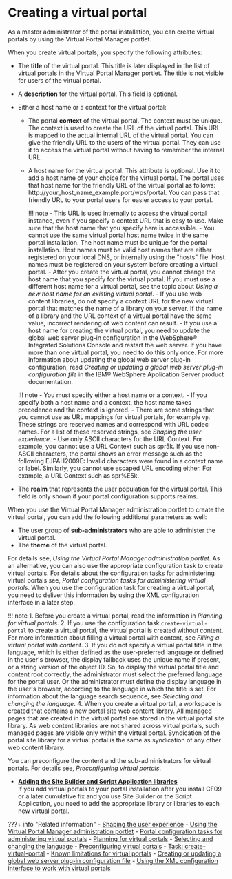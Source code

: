 # Creating a virtual portal

As a master administrator of the portal installation, you can create virtual portals by using the Virtual Portal Manager portlet.

When you create virtual portals, you specify the following attributes:

-   The **title** of the virtual portal. This title is later displayed in the list of virtual portals in the Virtual Portal Manager portlet. The title is not visible for users of the virtual portal.
-   A **description** for the virtual portal. This field is optional.
-   Either a host name or a context for the virtual portal:

    -   The portal **context** of the virtual portal. The context must be unique. The context is used to create the URL of the virtual portal. This URL is mapped to the actual internal URL of the virtual portal. You can give the friendly URL to the users of the virtual portal. They can use it to access the virtual portal without having to remember the internal URL.
    -   A host name for the virtual portal. This attribute is optional. Use it to add a host name of your choice for the virtual portal. The portal uses that host name for the friendly URL of the virtual portal as follows: http://your\_host\_name\_example:port/wps/portal. You can pass that friendly URL to your portal users for easier access to your portal.

        !!! note
            -   This URL is used internally to access the virtual portal instance, even if you specify a context URL that is easy to use. Make sure that the host name that you specify here is accessible.
            -   You cannot use the same virtual portal host name twice in the same portal installation. The host name must be unique for the portal installation. Host names must be valid host names that are either registered on your local DNS, or internally using the "hosts" file. Host names must be registered on your system before creating a virtual portal.
            -   After you create the virtual portal, you cannot change the host name that you specify for the virtual portal. If you must use a different host name for a virtual portal, see the topic about *Using a new host name for an existing virtual portal*.
            -   If you use web content libraries, do not specify a context URL for the new virtual portal that matches the name of a library on your server. If the name of a library and the URL context of a virtual portal have the same value, incorrect rendering of web content can result.
            -   If you use a host name for creating the virtual portal, you need to update the global web server plug-in configuration in the WebSphere® Integrated Solutions Console and restart the web server. If you have more than one virtual portal, you need to do this only once. For more information about updating the global web server plug-in configuration, read *Creating or updating a global web server plug-in configuration file* in the IBM® WebSphere Application Server product documentation.

    !!! note
        -   You must specify either a host name or a context.
        -   If you specify both a host name and a context, the host name takes precedence and the context is ignored.
        -   There are some strings that you cannot use as URL mappings for virtual portals, for example `vp`. These strings are reserved names and correspond with URL codec names. For a list of these reserved strings, see *Shaping the user experience*.
        -   Use only ASCII characters for the URL Context. For example, you cannot use a URL Context such as språk. If you use non-ASCII characters, the portal shows an error message such as the following EJPAH2009E: Invalid characters were found in a context name or label. Similarly, you cannot use escaped URL encoding either. For example, a URL Context such as spr%E5k.

-   The **realm** that represents the user population for the virtual portal. This field is only shown if your portal configuration supports realms.

When you use the Virtual Portal Manager administration portlet to create the virtual portal, you can add the following additional parameters as well:

-   The user group of **sub-administrators** who are able to administer the virtual portal.
-   The **theme** of the virtual portal.

For details see, *Using the Virtual Portal Manager administration portlet*. As an alternative, you can also use the appropriate configuration task to create virtual portals. For details about the configuration tasks for administering virtual portals see, *Portal configuration tasks for administering virtual portals*. When you use the configuration task for creating a virtual portal, you need to deliver this information by using the XML configuration interface in a later step.

!!! note
    1.  Before you create a virtual portal, read the information in *Planning for virtual portals*.
    2.  If you use the configuration task `create-virtual-portal` to create a virtual portal, the virtual portal is created without content. For more information about filling a virtual portal with content, see *Filling a virtual portal with content*.
    3.  If you do not specify a virtual portal title in the language, which is either defined as the user-preferred language or defined in the user's browser, the display fallback uses the unique name if present, or a string version of the object ID. So, to display the virtual portal title and content root correctly, the administrator must select the preferred language for the portal user. Or the administrator must define the display language in the user's browser, according to the language in which the title is set. For information about the language search sequence, see *Selecting and changing the language*.
    4.  When you create a virtual portal, a workspace is created that contains a new portal site web content library. All managed pages that are created in the virtual portal are stored in the virtual portal site library. As web content libraries are not shared across virtual portals, such managed pages are visible only within the virtual portal. Syndication of the portal site library for a virtual portal is the same as syndication of any other web content library.

You can preconfigure the content and the sub-administrators for virtual portals. For details see, *Preconfiguring virtual portals*.


-   **[Adding the Site Builder and Script Application libraries](advp_create_add_libs.md)**  
If you add virtual portals to your portal installation after you install CF09 or a later cumulative fix and you use Site Builder or the Script Application, you need to add the appropriate library or libraries to each new virtual portal.


???+ info "Related information"
    - [Shaping the user experience](../../../vp_planning/shape_vp_ux/index.md)
    - [Using the Virtual Portal Manager administration portlet](../../../vp_mgr_portlet/advp_vpmgr_use.md)
    - [Portal configuration tasks for administering virtual portals](../../../vp_reference/vp_command_ref/portal_cfg_adm_vp/index.md)
    - [Planning for virtual portals](../../../vp_planning/index.md)
    - [Selecting and changing the language](../../../../../deploy_dx/manage/portal_admin_tools/language_support/adsuplang.md)
    - [Preconfiguring virtual portals](../../../vp_mgr_portlet/preconfig_vp/index.md)
    - [Task: create-virtual-portal](../../../vp_reference/vp_command_ref/portal_cfg_adm_vp/advp_cfgtsk_create.md)
    - [Known limitations for virtual portals](../../../vp_reference/vp_limitations/advpref_limits.md)
    - [Creating or updating a global web server plug-in configuration file](https://www.ibm.com/docs/en/was-nd/8.5.5?topic=icwspi-creating-updating-global-web-server-plug-in-configuration-file)
    - [Using the XML configuration interface to work with virtual portals](../../../vp_reference/vp_command_ref/advp_xml.md)

